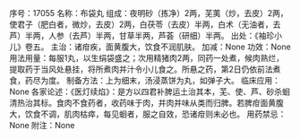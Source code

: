 序号：17055
名称：布袋丸
组成：夜明砂（拣净）2两，芜荑（炒，去皮）2两，使君子（肥白者，微炒，去皮）2两，白茯苓（去皮）半两，白术（无油者，去芦）半两，人参（去芦）半两，甘草半两，芦荟（研细）半两。
出处：《袖珍小儿》卷五。
主治：诸疳疾，面黄腹大，饮食不润肌肤。
加减：None
功效：None
用法用量：每服1丸，以生绢袋盛之；次用精猪肉2两，同药一处煮，候肉熟烂，提取药于当风处悬挂，将所煮肉并汁令小儿食之。所悬之药，第2日仍依前法煮食，药尽为度。
制备方法：上为细末，汤浸蒸饼为丸，如弹子大。
临床应用：None
各家论述：《医灯续焰》：是方以四君补脾运土治其本，芜、使、芦、砂杀蛔清热治其标。食肉不食药者，收药味于肉，并肉并味从类而归脾。若脾疳面黄腹大，饮食不调，肌肉枯瘁，每见蛔者，服之自效，恐诸疳则未必也。
用药禁忌：None
附注：None
